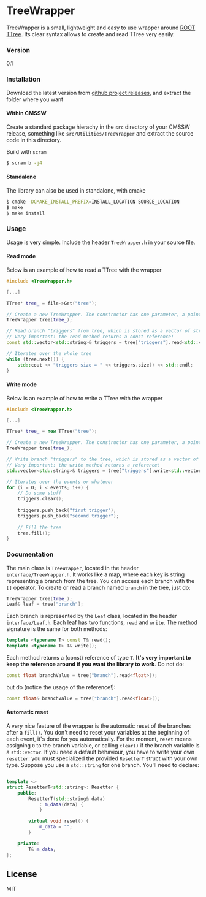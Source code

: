 # TreeWrapper

TreeWrapper is a small, lightweight and easy to use wrapper around [ROOT TTree](https://root.cern.ch/root/html/TTree.html). Its clear syntax allows to create and read TTree very easily.
### Version
0.1

### Installation

Download the latest version from [github project releases](https://github.com/blinkseb/TreeWrapper/releases), and extract the folder where you want

#### Within CMSSW

Create a standard package hierachy in the `src` directory of your CMSSW release, something like `src/Utilities/TreeWrapper` and extract the source code in this directory.

Build with `scram`

```sh
$ scram b -j4
```
#### Standalone

The library can also be used in standalone, with cmake

```sh
$ cmake -DCMAKE_INSTALL_PREFIX=INSTALL_LOCATION SOURCE_LOCATION
$ make
$ make install
```

### Usage

Usage is very simple. Include the header `TreeWrapper.h` in your source file.

#### Read mode

Below is an example of how to read a TTree with the wrapper

```C++
#include <TreeWrapper.h>

[...]

TTree* tree_ = file->Get("tree");

// Create a new TreeWrapper. The constructor has one parameter, a pointer to a TTree to wrap
TreeWrapper tree(tree_);

// Read branch "triggers" from tree, which is stored as a vector of string
// Very important: the read method returns a const reference!
const std::vector<std::string>& triggers = tree["triggers"].read<std::vector<std::string>>();

// Iterates over the whole tree
while (tree.next()) {
    std::cout << "triggers size = " << triggers.size() << std::endl;
}
```

#### Write mode

Below is an example of how to write a TTree with the wrapper

```C++
#include <TreeWrapper.h>

[...]

TTree* tree_ = new TTree("tree");

// Create a new TreeWrapper. The constructor has one parameter, a pointer to a TTree to wrap
TreeWrapper tree(tree_);

// Write branch "triggers" to the tree, which is stored as a vector of string
// Very important: the write method returns a reference!
std::vector<std::string>& triggers = tree["triggers"].write<std::vector<std::string>>();

// Iterates over the events or whatever
for (i = O; i < events; i++) {
    // Do some stuff
    triggers.clear();
    
    triggers.push_back("first trigger");
    triggers.push_back("second trigger");
    
    // Fill the tree
    tree.fill();
}
```

### Documentation

The main class is `TreeWrapper`, located in the header `interface/TreeWrapper.h`. It works like a map, where each key is string representing a branch from the tree. You can access each branch with the `[]` operator. To create or read a branch named `branch` in the tree, just do:

```C++
TreeWrapper tree(tree_);
Leaf& leaf = tree["branch"];
```

Each branch is represented by the `Leaf` class, located in the header `interface/Leaf.h`. Each leaf has two functions, `read` and `write`. The method signature is the same for both methods:

```C++
template <typename T> const T& read();
template <typename T> T& write();
```

Each method returns a (const) reference of type `T`. **It's very important to keep the reference around if you want the library to work**. Do not do:

```C++
const float branchValue = tree["branch"].read<float>();
```

but do (notice the usage of the reference!):
```C++
const float& branchValue = tree["branch"].read<float>();
```

#### Automatic reset

A very nice feature of the wrapper is the automatic reset of the branches after a `fill()`. You don't need to reset your variables at the beginning of each event, it's done for you automatically. For the moment, `reset` means assigning `0` to the branch variable, or calling `clear()` if the branch variable is a `std::vector`. If you need a default behaviour, you have to write your own `resetter`: you must specialized the provided `ResetterT` struct with your own type. Suppose you use a `std::string` for one branch. You'll need to declare:

```C++

template <>
struct ResetterT<std::string>: Resetter {
    public:
        ResetterT(std::string& data)
            : m_data(data) {
            }

        virtual void reset() {
            m_data = "";
        }

    private:
        T& m_data;
};

```

License
----

MIT
